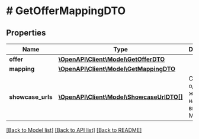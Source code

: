 # # GetOfferMappingDTO

## Properties

Name | Type | Description | Notes
------------ | ------------- | ------------- | -------------
**offer** | [**\OpenAPI\Client\Model\GetOfferDTO**](GetOfferDTO.md) |  | [optional]
**mapping** | [**\OpenAPI\Client\Model\GetMappingDTO**](GetMappingDTO.md) |  | [optional]
**showcase_urls** | [**\OpenAPI\Client\Model\ShowcaseUrlDTO[]**](ShowcaseUrlDTO.md) | Ссылки на один и тот же товар на разных витринах Маркета. | [optional]

[[Back to Model list]](../../README.md#models) [[Back to API list]](../../README.md#endpoints) [[Back to README]](../../README.md)
